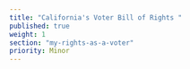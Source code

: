 ```yaml
---
title: "California's Voter Bill of Rights "
published: true
weight: 1
section: "my-rights-as-a-voter"
priority: Minor
---
```


